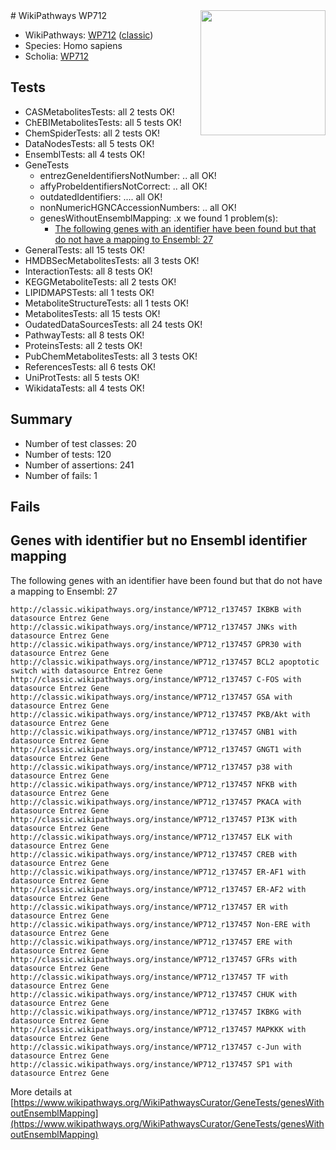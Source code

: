 <img style="float: right; width: 200px" src="https://upload.wikimedia.org/wikipedia/commons/thumb/8/83/Wplogo_with_text_500.png/640px-Wplogo_with_text_500.png" />
# WikiPathways WP712

* WikiPathways: [WP712](https://wikipathways.org/pathways/WP712) ([classic](https://classic.wikipathways.org/instance/WP712))
* Species: Homo sapiens
* Scholia: [WP712](https://scholia.toolforge.org/wikipathways/WP712)
## Tests
* CASMetabolitesTests: all 2 tests OK!
* ChEBIMetabolitesTests: all 5 tests OK!
* ChemSpiderTests: all 2 tests OK!
* DataNodesTests: all 5 tests OK!
* EnsemblTests: all 4 tests OK!
* GeneTests
    * entrezGeneIdentifiersNotNumber: .. all OK!
    * affyProbeIdentifiersNotCorrect: .. all OK!
    * outdatedIdentifiers: .... all OK!
    * nonNumericHGNCAccessionNumbers: .. all OK!
    * genesWithoutEnsemblMapping: .x we found 1 problem(s):
        * [The following genes with an identifier have been found but that do not have a mapping to Ensembl: 27](#c4e54333)
* GeneralTests: all 15 tests OK!
* HMDBSecMetabolitesTests: all 3 tests OK!
* InteractionTests: all 8 tests OK!
* KEGGMetaboliteTests: all 2 tests OK!
* LIPIDMAPSTests: all 1 tests OK!
* MetaboliteStructureTests: all 1 tests OK!
* MetabolitesTests: all 15 tests OK!
* OudatedDataSourcesTests: all 24 tests OK!
* PathwayTests: all 8 tests OK!
* ProteinsTests: all 2 tests OK!
* PubChemMetabolitesTests: all 3 tests OK!
* ReferencesTests: all 6 tests OK!
* UniProtTests: all 5 tests OK!
* WikidataTests: all 4 tests OK!


## Summary

* Number of test classes: 20
* Number of tests: 120
* Number of assertions: 241
* Number of fails: 1

## Fails

<a name="c4e54333" />

## Genes with identifier but no Ensembl identifier mapping

The following genes with an identifier have been found but that do not have a mapping to Ensembl: 27
```
http://classic.wikipathways.org/instance/WP712_r137457 IKBKB with datasource Entrez Gene
http://classic.wikipathways.org/instance/WP712_r137457 JNKs with datasource Entrez Gene
http://classic.wikipathways.org/instance/WP712_r137457 GPR30 with datasource Entrez Gene
http://classic.wikipathways.org/instance/WP712_r137457 BCL2 apoptotic switch with datasource Entrez Gene
http://classic.wikipathways.org/instance/WP712_r137457 C-FOS with datasource Entrez Gene
http://classic.wikipathways.org/instance/WP712_r137457 GSA with datasource Entrez Gene
http://classic.wikipathways.org/instance/WP712_r137457 PKB/Akt with datasource Entrez Gene
http://classic.wikipathways.org/instance/WP712_r137457 GNB1 with datasource Entrez Gene
http://classic.wikipathways.org/instance/WP712_r137457 GNGT1 with datasource Entrez Gene
http://classic.wikipathways.org/instance/WP712_r137457 p38 with datasource Entrez Gene
http://classic.wikipathways.org/instance/WP712_r137457 NFKB with datasource Entrez Gene
http://classic.wikipathways.org/instance/WP712_r137457 PKACA with datasource Entrez Gene
http://classic.wikipathways.org/instance/WP712_r137457 PI3K with datasource Entrez Gene
http://classic.wikipathways.org/instance/WP712_r137457 ELK with datasource Entrez Gene
http://classic.wikipathways.org/instance/WP712_r137457 CREB with datasource Entrez Gene
http://classic.wikipathways.org/instance/WP712_r137457 ER-AF1 with datasource Entrez Gene
http://classic.wikipathways.org/instance/WP712_r137457 ER-AF2 with datasource Entrez Gene
http://classic.wikipathways.org/instance/WP712_r137457 ER with datasource Entrez Gene
http://classic.wikipathways.org/instance/WP712_r137457 Non-ERE with datasource Entrez Gene
http://classic.wikipathways.org/instance/WP712_r137457 ERE with datasource Entrez Gene
http://classic.wikipathways.org/instance/WP712_r137457 GFRs with datasource Entrez Gene
http://classic.wikipathways.org/instance/WP712_r137457 TF with datasource Entrez Gene
http://classic.wikipathways.org/instance/WP712_r137457 CHUK with datasource Entrez Gene
http://classic.wikipathways.org/instance/WP712_r137457 IKBKG with datasource Entrez Gene
http://classic.wikipathways.org/instance/WP712_r137457 MAPKKK with datasource Entrez Gene
http://classic.wikipathways.org/instance/WP712_r137457 c-Jun with datasource Entrez Gene
http://classic.wikipathways.org/instance/WP712_r137457 SP1 with datasource Entrez Gene
```

More details at [https://www.wikipathways.org/WikiPathwaysCurator/GeneTests/genesWithoutEnsemblMapping](https://www.wikipathways.org/WikiPathwaysCurator/GeneTests/genesWithoutEnsemblMapping)

